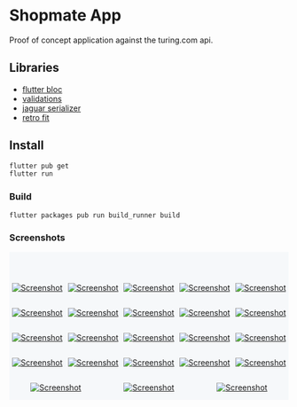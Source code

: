 # Shopmate App

Proof of concept application against the turing.com api.

## Libraries

- [flutter bloc](https://felangel.github.io/bloc/#/gettingstarted)
- [validations](https://github.com/dartlib/validations/tree/master/validations)
- [jaguar serializer](https://github.com/Jaguar-dart/jaguar_serializer)
- [retro fit](https://github.com/Jaguar-dart/client/tree/master/retrofit)

## Install

```bash
flutter pub get
flutter run
```

### Build

`flutter packages pub run build_runner build`


### Screenshots


<div style="background-color: #f6f8fa; display: flex; flex-wrap: wrap; justify-content: space-around; padding-top: 3em;">
<p><a target="_blank" rel="noopener noreferrer" href="https://raw.githubusercontent.com/rhalff/shopmate/master/screenshots/s_flutter_01.png"><img src="https://raw.githubusercontent.com/rhalff/shopmate/master/screenshots/s_flutter_01.png" alt="Screenshot" style="max-width:350px;"></a></p>
<p><a target="_blank" rel="noopener noreferrer" href="https://raw.githubusercontent.com/rhalff/shopmate/master/screenshots/s_flutter_02.png"><img src="https://raw.githubusercontent.com/rhalff/shopmate/master/screenshots/s_flutter_02.png" alt="Screenshot" style="max-width:350px;"></a></p>
<p><a target="_blank" rel="noopener noreferrer" href="https://raw.githubusercontent.com/rhalff/shopmate/master/screenshots/s_flutter_03.png"><img src="https://raw.githubusercontent.com/rhalff/shopmate/master/screenshots/s_flutter_03.png" alt="Screenshot" style="max-width:350px;"></a></p>
<p><a target="_blank" rel="noopener noreferrer" href="https://raw.githubusercontent.com/rhalff/shopmate/master/screenshots/s_flutter_04.png"><img src="https://raw.githubusercontent.com/rhalff/shopmate/master/screenshots/s_flutter_04.png" alt="Screenshot" style="max-width:350px;"></a></p>
<p><a target="_blank" rel="noopener noreferrer" href="https://raw.githubusercontent.com/rhalff/shopmate/master/screenshots/s_flutter_05.png"><img src="https://raw.githubusercontent.com/rhalff/shopmate/master/screenshots/s_flutter_05.png" alt="Screenshot" style="max-width:350px;"></a></p>
<p><a target="_blank" rel="noopener noreferrer" href="https://raw.githubusercontent.com/rhalff/shopmate/master/screenshots/s_flutter_06.png"><img src="https://raw.githubusercontent.com/rhalff/shopmate/master/screenshots/s_flutter_06.png" alt="Screenshot" style="max-width:350px;"></a></p>
<p><a target="_blank" rel="noopener noreferrer" href="https://raw.githubusercontent.com/rhalff/shopmate/master/screenshots/s_flutter_07.png"><img src="https://raw.githubusercontent.com/rhalff/shopmate/master/screenshots/s_flutter_07.png" alt="Screenshot" style="max-width:350px;"></a></p>
<p><a target="_blank" rel="noopener noreferrer" href="https://raw.githubusercontent.com/rhalff/shopmate/master/screenshots/s_flutter_08.png"><img src="https://raw.githubusercontent.com/rhalff/shopmate/master/screenshots/s_flutter_08.png" alt="Screenshot" style="max-width:350px;"></a></p>
<p><a target="_blank" rel="noopener noreferrer" href="https://raw.githubusercontent.com/rhalff/shopmate/master/screenshots/s_flutter_09.png"><img src="https://raw.githubusercontent.com/rhalff/shopmate/master/screenshots/s_flutter_09.png" alt="Screenshot" style="max-width:350px;"></a></p>
<p><a target="_blank" rel="noopener noreferrer" href="https://raw.githubusercontent.com/rhalff/shopmate/master/screenshots/s_flutter_10.png"><img src="https://raw.githubusercontent.com/rhalff/shopmate/master/screenshots/s_flutter_10.png" alt="Screenshot" style="max-width:350px;"></a></p>
<p><a target="_blank" rel="noopener noreferrer" href="https://raw.githubusercontent.com/rhalff/shopmate/master/screenshots/s_flutter_11.png"><img src="https://raw.githubusercontent.com/rhalff/shopmate/master/screenshots/s_flutter_11.png" alt="Screenshot" style="max-width:350px;"></a></p>
<p><a target="_blank" rel="noopener noreferrer" href="https://raw.githubusercontent.com/rhalff/shopmate/master/screenshots/s_flutter_12.png"><img src="https://raw.githubusercontent.com/rhalff/shopmate/master/screenshots/s_flutter_12.png" alt="Screenshot" style="max-width:350px;"></a></p>
<p><a target="_blank" rel="noopener noreferrer" href="https://raw.githubusercontent.com/rhalff/shopmate/master/screenshots/s_flutter_13.png"><img src="https://raw.githubusercontent.com/rhalff/shopmate/master/screenshots/s_flutter_13.png" alt="Screenshot" style="max-width:350px;"></a></p>
<p><a target="_blank" rel="noopener noreferrer" href="https://raw.githubusercontent.com/rhalff/shopmate/master/screenshots/s_flutter_14.png"><img src="https://raw.githubusercontent.com/rhalff/shopmate/master/screenshots/s_flutter_14.png" alt="Screenshot" style="max-width:350px;"></a></p>
<p><a target="_blank" rel="noopener noreferrer" href="https://raw.githubusercontent.com/rhalff/shopmate/master/screenshots/s_flutter_15.png"><img src="https://raw.githubusercontent.com/rhalff/shopmate/master/screenshots/s_flutter_15.png" alt="Screenshot" style="max-width:350px;"></a></p>
<p><a target="_blank" rel="noopener noreferrer" href="https://raw.githubusercontent.com/rhalff/shopmate/master/screenshots/s_flutter_16.png"><img src="https://raw.githubusercontent.com/rhalff/shopmate/master/screenshots/s_flutter_16.png" alt="Screenshot" style="max-width:350px;"></a></p>
<p><a target="_blank" rel="noopener noreferrer" href="https://raw.githubusercontent.com/rhalff/shopmate/master/screenshots/s_flutter_17.png"><img src="https://raw.githubusercontent.com/rhalff/shopmate/master/screenshots/s_flutter_17.png" alt="Screenshot" style="max-width:350px;"></a></p>
<p><a target="_blank" rel="noopener noreferrer" href="https://raw.githubusercontent.com/rhalff/shopmate/master/screenshots/s_flutter_18.png"><img src="https://raw.githubusercontent.com/rhalff/shopmate/master/screenshots/s_flutter_18.png" alt="Screenshot" style="max-width:350px;"></a></p>
<p><a target="_blank" rel="noopener noreferrer" href="https://raw.githubusercontent.com/rhalff/shopmate/master/screenshots/s_flutter_19.png"><img src="https://raw.githubusercontent.com/rhalff/shopmate/master/screenshots/s_flutter_19.png" alt="Screenshot" style="max-width:350px;"></a></p>
<p><a target="_blank" rel="noopener noreferrer" href="https://raw.githubusercontent.com/rhalff/shopmate/master/screenshots/s_flutter_20.png"><img src="https://raw.githubusercontent.com/rhalff/shopmate/master/screenshots/s_flutter_20.png" alt="Screenshot" style="max-width:350px;"></a></p>
<p><a target="_blank" rel="noopener noreferrer" href="https://raw.githubusercontent.com/rhalff/shopmate/master/screenshots/s_flutter_21.png"><img src="https://raw.githubusercontent.com/rhalff/shopmate/master/screenshots/s_flutter_21.png" alt="Screenshot" style="max-width:350px;"></a></p>
<p><a target="_blank" rel="noopener noreferrer" href="https://raw.githubusercontent.com/rhalff/shopmate/master/screenshots/s_flutter_22.png"><img src="https://raw.githubusercontent.com/rhalff/shopmate/master/screenshots/s_flutter_22.png" alt="Screenshot" style="max-width:350px;"></a></p>
<p><a target="_blank" rel="noopener noreferrer" href="https://raw.githubusercontent.com/rhalff/shopmate/master/screenshots/s_flutter_23.png"><img src="https://raw.githubusercontent.com/rhalff/shopmate/master/screenshots/s_flutter_23.png" alt="Screenshot" style="max-width:350px;"></a></p>
</div>

